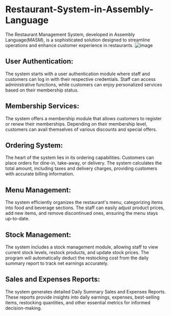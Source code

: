 # Restaurant-System-in-Assembly-Language
The Restaurant Management System, developed in Assembly Language(MASM), is a sophisticated solution designed to streamline operations and enhance customer experience in restaurants.
![image](https://github.com/LamontChean/Restaurant-System-in-Assembly-Language/assets/101232039/5550e837-bf24-4794-8f3e-77624ab3463e)

## User Authentication: 
The system starts with a user authentication module where staff and customers can log in with their respective credentials. Staff can access administrative functions, while customers can enjoy personalized services based on their membership status.

## Membership Services: 
The system offers a membership module that allows customers to register or renew their memberships. Depending on their membership level, customers can avail themselves of various discounts and special offers.

## Ordering System: 
The heart of the system lies in its ordering capabilities. Customers can place orders for dine-in, take-away, or delivery. The system calculates the total amount, including taxes and delivery charges, providing customers with accurate billing information.

## Menu Management: 
The system efficiently organizes the restaurant's menu, categorizing items into food and beverage sections. The staff can easily adjust product prices, add new items, and remove discontinued ones, ensuring the menu stays up-to-date.

## Stock Management: 
The system includes a stock management module, allowing staff to view current stock levels, restock products, and update stock prices. The program will automatically deduct the restocking cost from the daily summary report to track net earnings accurately.

## Sales and Expenses Reports: 
The system generates detailed Daily Summary Sales and Expenses Reports. These reports provide insights into daily earnings, expenses, best-selling items, restocking quantities, and other essential metrics for informed decision-making.

